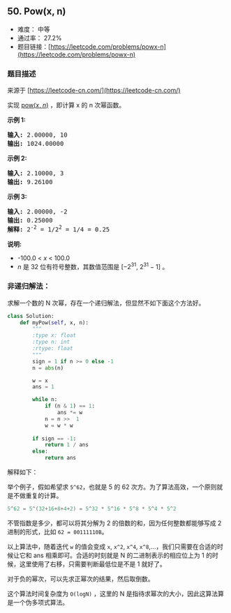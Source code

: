 ## 50. Pow(x, n)

- 难度： 中等
- 通过率： 27.2%
- 题目链接：[https://leetcode.com/problems/powx-n](https://leetcode.com/problems/powx-n)


### 题目描述

来源于 [https://leetcode-cn.com/](https://leetcode-cn.com/)

<p>实现&nbsp;<a href="https://www.cplusplus.com/reference/valarray/pow/" target="_blank">pow(<em>x</em>, <em>n</em>)</a>&nbsp;，即计算 x 的 n 次幂函数。</p>

<p><strong>示例 1:</strong></p>

<pre><strong>输入:</strong> 2.00000, 10
<strong>输出:</strong> 1024.00000
</pre>

<p><strong>示例&nbsp;2:</strong></p>

<pre><strong>输入:</strong> 2.10000, 3
<strong>输出:</strong> 9.26100
</pre>

<p><strong>示例&nbsp;3:</strong></p>

<pre><strong>输入:</strong> 2.00000, -2
<strong>输出:</strong> 0.25000
<strong>解释:</strong> 2<sup>-2</sup> = 1/2<sup>2</sup> = 1/4 = 0.25</pre>

<p><strong>说明:</strong></p>

<ul>
	<li>-100.0 &lt;&nbsp;<em>x</em>&nbsp;&lt; 100.0</li>
	<li><em>n</em>&nbsp;是 32 位有符号整数，其数值范围是&nbsp;[&minus;2<sup>31</sup>,&nbsp;2<sup>31&nbsp;</sup>&minus; 1] 。</li>
</ul>


### 非递归解法：

求解一个数的 N 次幂，存在一个递归解法，但显然不如下面这个方法好。

```python
class Solution:
    def myPow(self, x, n):
        """
        :type x: float
        :type n: int
        :rtype: float
        """
        sign = 1 if n >= 0 else -1
        n = abs(n)

        w = x
        ans = 1

        while n:
            if (n & 1) == 1:
                ans *= w
            n = n >>  1
            w = w * w
        
        if sign == -1:
            return 1 / ans
        else:
            return ans
```

解释如下：

举个例子，假如希望求 `5^62`，也就是 5 的 62 次方。为了算法高效，一个原则就是不做重复的计算。

```c
5^62 = 5^(32+16+8+4+2) = 5^32 * 5^16 * 5^8 * 5^4 * 5^2
```

不管指数是多少，都可以将其分解为 2 的倍数的和，因为任何整数都能够写成 2 进制的形式，比如 `62 = 00111110B`。

以上算法中，随着迭代 `w` 的值会变成 `x`, `x^2`, `x^4`, `x^8`,...，我们只需要在合适的时候让它和 ans 相乘即可。合适的时刻就是 N 的二进制表示的相应位上为 1 的时候，这里使用了右移，只需要判断最低位是不是 1 就好了。

对于负的幂次，可以先求正幂次的结果，然后取倒数。

这个算法时间复杂度为 `O(logN)` ，这里的 N 是指待求幂次的大小，因此这算法算是一个伪多项式算法。